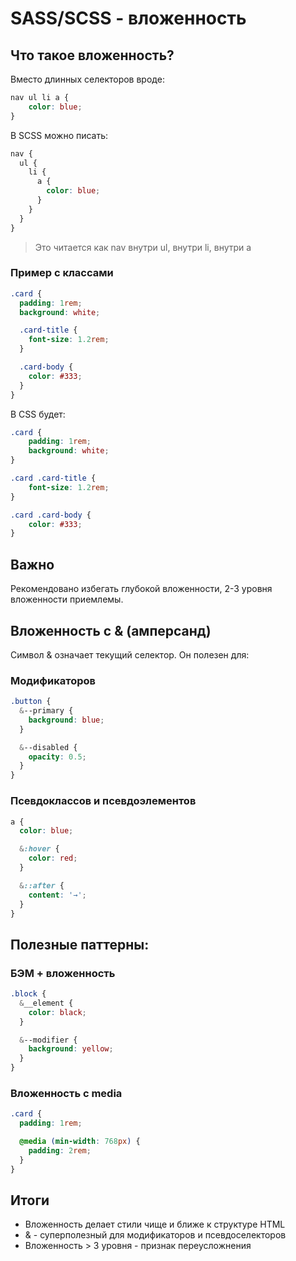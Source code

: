 # SASS/SCSS - вложенность

## Что такое вложенность?

Вместо длинных селекторов вроде:

```css
nav ul li a {
    color: blue;
}
```

В SCSS можно писать:

```SCSS
nav {
  ul {
    li {
      a {
        color: blue;
      }
    }
  }
}
```

> Это читается как nav внутри ul, внутри li, внутри a

### Пример с классами

```SCSS
.card {
  padding: 1rem;
  background: white;

  .card-title {
    font-size: 1.2rem;
  }

  .card-body {
    color: #333;
  }
}
```

В CSS будет:

```css
.card {
    padding: 1rem;
    background: white;
}

.card .card-title {
    font-size: 1.2rem;
}

.card .card-body {
    color: #333;
}
```

## Важно

Рекомендовано избегать глубокой вложенности, 2-3 уровня вложенности приемлемы.

## Вложенность с & (амперсанд)

Символ & означает текущий селектор. Он полезен для:

### Модификаторов

```SCSS
.button {
  &--primary {
    background: blue;
  }

  &--disabled {
    opacity: 0.5;
  }
}
```

### Псевдоклассов и псевдоэлементов

```SCSS
a {
  color: blue;

  &:hover {
    color: red;
  }

  &::after {
    content: '→';
  }
}
```

## Полезные паттерны:

### БЭМ + вложенность

```SCSS
.block {
  &__element {
    color: black;
  }

  &--modifier {
    background: yellow;
  }
}
```

### Вложенность с media

```SCSS
.card {
  padding: 1rem;

  @media (min-width: 768px) {
    padding: 2rem;
  }
}
```

## Итоги

* Вложенность делает стили чище и ближе к структуре HTML
* & - суперполезный для модификаторов и псевдоселекторов
* Вложенность > 3 уровня - признак переусложнения